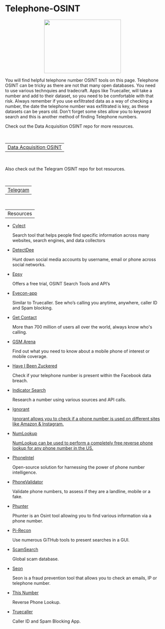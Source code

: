 # Telephone-OSINT
<p align="center">
  <img width="250" height="175" src="https://www.cqcore.uk/wp-content/uploads/2024/06/Screenshot-2024-06-13-122030.png">
<p>You will find helpful telephone number OSINT tools on this page. Telephone OSINT can be tricky as there are not that many open databases. You need to use various technquies and tradecraft. Apps like Truecaller, will take a number and add to their dataset, so you need to be comfortable with that risk. Always remember if you use exfiltrated data as a way of checking a number, the date the telephone number was exfiltrated is key, as these datasets can be years old. Don't forget some sites allow you to keyword search and this is another method of finding Telephone numbers.</nav></p>
</p>
<p>Check out the Data Acquisition OSINT repo for more resources.</p>
<table>
  <tr>
    <td><a href="https://github.com/The-Osint-Toolbox/Data-Acquisition-OSINT">Data Acquisition OSINT</a></td>
  </tr>
</table>
<br/>
<p>Also check out the Telegram OSINT repo for bot resources.</p>
<table>
  <tr>
    <td><a href="https://github.com/The-Osint-Toolbox/Telegram-OSINT">Telegram</a></td>
  </tr>
</table>
<br/>
<table>
    <tr>
        <td>Resources</td>
    </tr>
</table>
<ul>
 <li><a href="https://cylect.io/">Cylect</a></li>
  <p>Search tool that helps people find specific information across many websites, search engines, and data collectors</p>
 <li><a href="https://github.com/piaolin/DetectDee">DetectDee</a></li>
  <p>Hunt down social media accounts by username, email or phone across social networks.</p>
 <li><a href="https://espysys.com/osint-tools-and-api/">Epsy</a></li>
  <p>Offers a free trial, OSINT Search Tools and API’s</p>
 <li><a href="https://www.eyecon-app.com/">Eyecon-app</a></li>
  <p>Similar to Truecaller. See who’s calling you anytime, anywhere, caller ID and Spam blocking.</p>
 <li><a href="https://getcontact.com/en/">Get Contact</a></li>
  <p>More than 700 million of users all over the world, always know who's calling.</p>
 <li><a href="https://www.gsmarena.com/search.php3?">GSM Arena</a></li>
  <p>Find out what you need to know about a mobile phone of interest or mobile coverage.</p>
 <li><a href="https://haveibeenzuckered.com/">Have I Been Zuckered</a></li> 
  <p>Check if your telephone number is present within the Facebook data breach.</p>
 <li><a href="https://indicatorsearch.app/">Indicator Search</a></li>  
  <p>Research a number using various sources and API calls.</p>
 <li><a href="https://github.com/megadose/ignorant">Ignorant</li>
  <p>Ignorant allows you to check if a phone number is used on different sites like Amazon & Instagram.</p>
 <li><a href="https://www.numlookup.com/">NumLookup</li>
  <p>NumLookup can be used to perform a completely free reverse phone lookup for any phone number in the US.</p>
 <li><a href="https://github.com/phoneintel">PhoneIntel</a></li>
  <p>Open-source solution for harnessing the power of phone number intelligence.</p>
 <li><a href="https://www.phonevalidator.com/">PhoneValidator</a></li> 
  <p>Validate phone numbers, to assess if they are a landline, mobile or a fake.</p>
 <li><a href="https://github.com/N0rz3/Phunter">Phunter</a></li>
  <p>Phunter is an Osint tool allowing you to find various information via a phone number.</p>
 <li><a href="https://pi-recon.streamlit.app/">Pi-Recon</a></li>
  <p>Use numerous GiTHub tools to present searches in a GUI.</p>
 <li><a href="https://scamsearch.io/">ScamSearch</a></li>
   <p>Global scam database.</p>
 <li><a href="https://seon.io/">Seon</a></li>
  <p>Seon is a fraud prevention tool that allows you to check an emails, IP or telephone number.</p>
 <li><a href="https://www.thisnumber.com/">This Number</a></li>
   <p>Reverse Phone Lookup.</p>
  <li><a href="https://www.truecaller.com/">Truecaller</a></li> 
   <p>Caller ID and Spam Blocking App.</p> 
 </ul>
